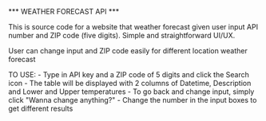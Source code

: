 *** WEATHER FORECAST API ***

This is source code for a website that weather forecast given user input API number and ZIP code (five digits). Simple and straightforward UI/UX.

User can change input and ZIP code easily for different location weather forecast

TO USE:
    -  Type in API key and a ZIP code of 5 digits and click the Search icon
    -  The table will be displayed with 2 columns of Datetime, Description and Lower and Upper temperatures
    -  To go back and change input, simply click "Wanna change anything?"
    -  Change the number in the input boxes to get different results
